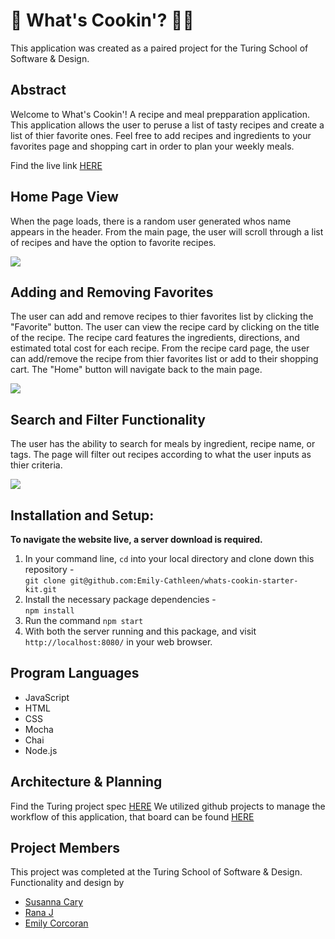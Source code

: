 # 🍝  What's Cookin'? 🧑‍🍳 

This application was created as a paired project for the Turing School of Software & Design.

## Abstract

Welcome to What's Cookin'! A recipe and meal prepparation application. This application allows the user to peruse a list of tasty recipes and create a list of thier favorite ones. Feel free to add recipes and ingredients to your favorites page and shopping cart in order to plan your weekly meals.

Find the live link [HERE]()


## Home Page View

When the page loads, there is a random user generated whos name appears in the header. From the main page, the user will scroll through a list of recipes and have the option to favorite recipes. 

![](https://media.giphy.com/media/ZViOXCc93bAggPAn4u/giphy.gif)

## Adding and Removing Favorites 

The user can add and remove recipes to thier favorites list by clicking the "Favorite" button. 
The user can view the recipe card by clicking on the title of the recipe. The recipe card features the ingredients, directions, and estimated total cost for each recipe. From the recipe card page, the user can add/remove the recipe from thier favorites list or add to their shopping cart. 
The "Home" button will navigate back to the main page. 

![](https://media.giphy.com/media/DHJSalZSwyFh0ZOXrK/giphy.gif)

## Search and Filter Functionality 

The user has the ability to search for meals by ingredient, recipe name, or tags. The page will filter out recipes according to what the user inputs as thier criteria. 

![](https://media.giphy.com/media/mR3rPp1FSuVU5btjqD/giphy.gif)

## Installation and Setup:
**To navigate the website live, a server download is required.**
 1. In your command line, `cd` into your local directory and clone down this repository -<br>
   `git clone git@github.com:Emily-Cathleen/whats-cookin-starter-kit.git`
 2. Install the necessary package dependencies - <br>
   `npm install`
 3. Run the command `npm start` 
 4. With both the server running and this package, and visit `http://localhost:8080/` in your web browser.

## Program Languages
* JavaScript
* HTML
* CSS
* Mocha
* Chai
* Node.js

## Architecture & Planning

Find the Turing project spec [HERE](https://frontend.turing.edu/projects/whats-cookin-part-one.html)
We utilized github projects to manage the workflow of this application, that board can be found [HERE](https://github.com/Emily-Cathleen/whats-cookin/projects/1)

## Project Members
This project was completed at the Turing School of Software & Design. Functionality and design by
* [Susanna Cary](https://github.com/susannaopal)
* [Rana J](https://github.com/rjur11)
* [Emily Corcoran](https://github.com/Emily-Cathleen)
